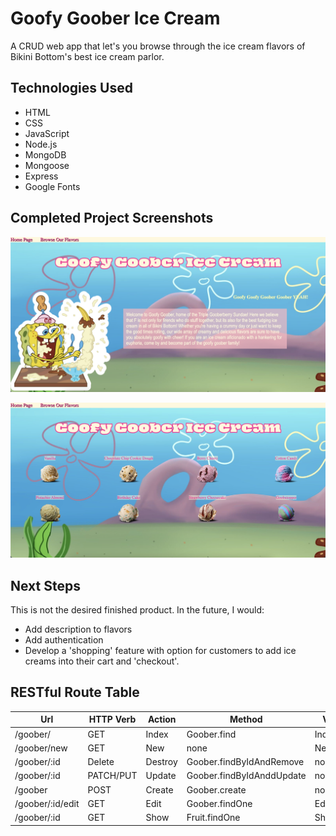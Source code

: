 # Goofy Goober Ice Cream

A CRUD web app that let's you browse through the ice cream flavors of Bikini Bottom's best ice cream parlor.

## Technologies Used

* HTML
* CSS
* JavaScript
* Node.js
* MongoDB
* Mongoose
* Express
* Google Fonts

## Completed Project Screenshots

![](Screen%20Shot%202022-11-02%20at%2011.20.40%20PM.png)

![](Screen%20Shot%202022-11-02%20at%2011.20.08%20PM.png)

## Next Steps

This is not the desired finished product. In the future, I would:

* Add description to flavors
* Add authentication
* Develop a 'shopping' feature with option for customers to add ice creams into their cart and 'checkout'.

## RESTful Route Table

|    Url          |  HTTP Verb    |   Action    |   Method               | View |
| --------------- | ------------- | ------------|-------------           | --------------|
| /goober/        |    GET        |  Index      |  Goober.find            |    Index.jsx  |
|/goober/new      |    GET        |   New       |  none                  |    New.jsx    |
| /goober/:id     |    Delete     |  Destroy    |Goober.findByIdAndRemove |    none       |
| /goober/:id     |   PATCH/PUT   |  Update     |Goober.findByIdAnddUpdate|    none       |
| /goober         |   POST        |  Create     |Goober.create            |    none       |
| /goober/:id/edit|   GET         |  Edit       |Goober.findOne           |    Edit.jsx   |
| /goober/:id     |   GET         |  Show       |Fruit.findOne           |    Show.jsx   |
